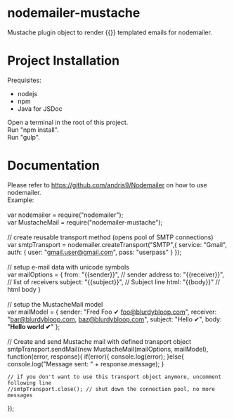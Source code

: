 nodemailer-mustache
================

Mustache plugin object to render {{}} templated emails for nodemailer.

Project Installation
====================

Prequisites:
- nodejs
- npm
- Java for JSDoc

Open a terminal in the root of this project.<br/>
Run "npm install".<br/>
Run "gulp".<br/>

Documentation
=============

Please refer to https://github.com/andris9/Nodemailer on how to use nodemailer. 
<br />
Example:
<br />
<br />
var nodemailer = require("nodemailer");
<br />
var MustacheMail = require("nodemailer-mustache");
<br />
<br />
// create reusable transport method (opens pool of SMTP connections)
<br />
var smtpTransport = nodemailer.createTransport("SMTP",{
    service: "Gmail",
    auth: {
        user: "gmail.user@gmail.com",
        pass: "userpass"
    }
});
<br />
<br />
// setup e-mail data with unicode symbols
<br />
var mailOptions = {
    from: "{{sender}}", // sender address
    to: "{{receiver}}", // list of receivers
    subject: "{{subject}}", // Subject line
    html: "{{body}}" // html body
}
<br />
<br />
// setup the MustacheMail model
<br />
var mailModel = {
    sender: "Fred Foo ✔ <foo@blurdybloop.com>",
    receiver: "bar@blurdybloop.com, baz@blurdybloop.com",
    subject: "Hello ✔",
    body: "<b>Hello world ✔</b>"
};
<br />
<br />
// Create and send Mustache mail with defined transport object
<br />
smtpTransport.sendMail(new MustacheMail(mailOptions, mailModel), function(error, response){
    if(error){
        console.log(error);
    }else{
        console.log("Message sent: " + response.message);
    }

    // if you don't want to use this transport object anymore, uncomment following line
    //smtpTransport.close(); // shut down the connection pool, no more messages
});
